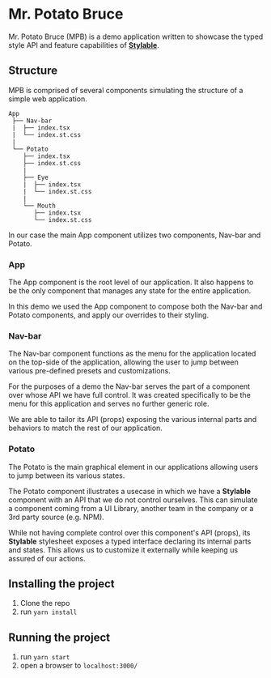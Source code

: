 # Mr. Potato Bruce
Mr. Potato Bruce (MPB) is a demo application written to showcase the typed style API and feature capabilities of **[Stylable](https://stylable.io)**.

## Structure
MPB is comprised of several components simulating the structure of a simple web application.

```
App
 ├── Nav-bar
 |  ├── index.tsx
 |  └── index.st.css
 |
 └── Potato
    ├── index.tsx
    ├── index.st.css
    |
    ├── Eye
    |  ├── index.tsx
    |  └── index.st.css
    |
    └── Mouth
       ├── index.tsx
       └── index.st.css
```

In our case the main App component utilizes two components, Nav-bar and Potato.

### App
The App component is the root level of our application. It also happens to be the only component that manages any state for the entire application.

In this demo we used the App component to compose both the Nav-bar and Potato components, and apply our overrides to their styling.

### Nav-bar
The Nav-bar component functions as the menu for the application located on the top-side of the application, allowing the user to jump between various pre-defined presets and customizations.

For the purposes of a demo the Nav-bar serves the part of a component over whose API we have full control. It was created specifically to be the menu for this application and serves no further generic role.

We are able to tailor its API (props) exposing the various internal parts and behaviors to match the rest of our application.


### Potato
The Potato is the main graphical element in our applications allowing users to jump between its various states.

The Potato component illustrates a usecase in which we have a **Stylable** component with an API that we do not control ourselves. This can simulate a component coming from a UI Library, another team in the company or a 3rd party source (e.g. NPM).

While not having complete control over this component's API (props), its **Stylable** stylesheet exposes a typed interface declaring its internal parts and states. This allows us to customize it externally while keeping us assured of our actions.

## Installing the project
1. Clone the repo
2. run `yarn install`

## Running the project
1. run `yarn start`
2. open a browser to `localhost:3000/`